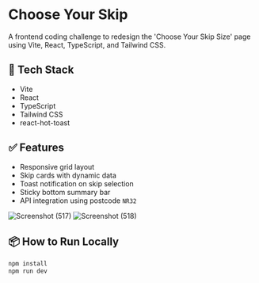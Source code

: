 # Choose Your Skip

A frontend coding challenge to redesign the 'Choose Your Skip Size' page using Vite, React, TypeScript, and Tailwind CSS.

## 🚀 Tech Stack
- Vite
- React
- TypeScript
- Tailwind CSS
- react-hot-toast

## ✅ Features
- Responsive grid layout
- Skip cards with dynamic data
- Toast notification on skip selection
- Sticky bottom summary bar
- API integration using postcode `NR32`


![Screenshot (517)](https://github.com/user-attachments/assets/03a35f2b-b275-4425-905b-d691cc717d96)
![Screenshot (518)](https://github.com/user-attachments/assets/9b778ee7-0956-4f5c-a08f-52e9e4da2f6c)

## 📦 How to Run Locally
```bash
npm install
npm run dev

